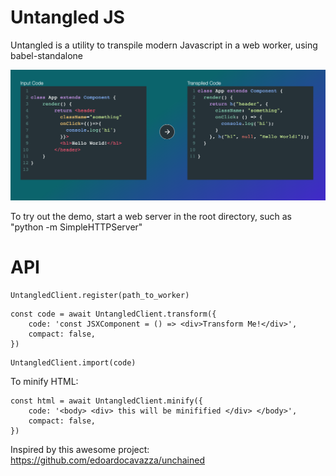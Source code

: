 Untangled JS
============

Untangled is a utility to transpile modern Javascript in a web worker, using babel-standalone 

![Demo Screenshot](https://raw.githubusercontent.com/Evanfeenstra/untangled/master/demo/demo-screenshot.png)

To try out the demo, start a web server in the root directory, such as "python -m SimpleHTTPServer"

API
===
```
UntangledClient.register(path_to_worker)
```
```
const code = await UntangledClient.transform({
	code: 'const JSXComponent = () => <div>Transform Me!</div>',
	compact: false,
})
```
```
UntangledClient.import(code)
```
To minify HTML:
```
const html = await UntangledClient.minify({
	code: '<body> <div> this will be minifified </div> </body>',
	compact: false,
})
```

Inspired by this awesome project: https://github.com/edoardocavazza/unchained